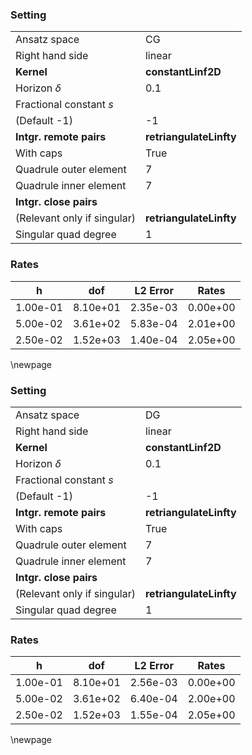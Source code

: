 ### Setting
| | |
| --- | --- |
| Ansatz space | CG |
| Right hand side | linear |
| **Kernel** | **constantLinf2D** |
| Horizon $\delta$ | 0.1 |
| Fractional constant $s$
(Default -1) | -1 |
| **Intgr. remote pairs** | **retriangulateLinfty** |
| With caps | True |
| Quadrule outer element | 7 |
| Quadrule inner element | 7 |
| **Intgr. close pairs**
(Relevant only if singular) | **retriangulateLinfty** |
| Singular quad degree | 1 |
### Rates
| h| dof| L2 Error| Rates| 
|---|---|---|---|
| 1.00e-01 | 8.10e+01 | 2.35e-03 | 0.00e+00 |
| 5.00e-02 | 3.61e+02 | 5.83e-04 | 2.01e+00 |
| 2.50e-02 | 1.52e+03 | 1.40e-04 | 2.05e+00 |
\newpage 
### Setting
| | |
| --- | --- |
| Ansatz space | DG |
| Right hand side | linear |
| **Kernel** | **constantLinf2D** |
| Horizon $\delta$ | 0.1 |
| Fractional constant $s$
(Default -1) | -1 |
| **Intgr. remote pairs** | **retriangulateLinfty** |
| With caps | True |
| Quadrule outer element | 7 |
| Quadrule inner element | 7 |
| **Intgr. close pairs**
(Relevant only if singular) | **retriangulateLinfty** |
| Singular quad degree | 1 |
### Rates
| h| dof| L2 Error| Rates| 
|---|---|---|---|
| 1.00e-01 | 8.10e+01 | 2.56e-03 | 0.00e+00 |
| 5.00e-02 | 3.61e+02 | 6.40e-04 | 2.00e+00 |
| 2.50e-02 | 1.52e+03 | 1.55e-04 | 2.05e+00 |
\newpage 
